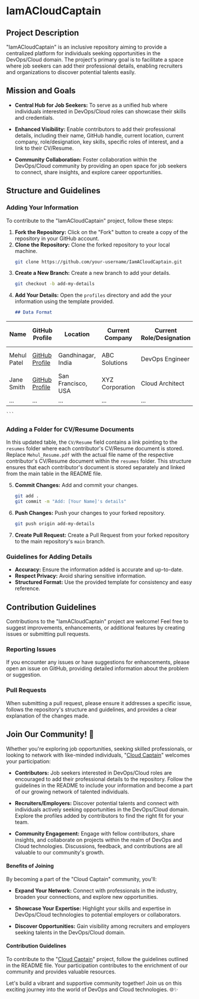 # IamACloudCaptain

## Project Description

"IamACloudCaptain" is an inclusive repository aiming to provide a centralized platform for individuals seeking opportunities in the DevOps/Cloud domain. The project's primary goal is to facilitate a space where job seekers can add their professional details, enabling recruiters and organizations to discover potential talents easily.

## Mission and Goals

- **Central Hub for Job Seekers:** To serve as a unified hub where individuals interested in DevOps/Cloud roles can showcase their skills and credentials.

- **Enhanced Visibility:** Enable contributors to add their professional details, including their name, GitHub handle, current location, current company, role/designation, key skills, specific roles of interest, and a link to their CV/Resume.

- **Community Collaboration:** Foster collaboration within the DevOps/Cloud community by providing an open space for job seekers to connect, share insights, and explore career opportunities.

## Structure and Guidelines

### Adding Your Information

To contribute to the "IamACloudCaptain" project, follow these steps:

1. **Fork the Repository:** Click on the "Fork" button to create a copy of the repository in your GitHub account.
2. **Clone the Repository:** Clone the forked repository to your local machine.
    ```bash
    git clone https://github.com/your-username/IamACloudCaptain.git
    ```
3. **Create a New Branch:** Create a new branch to add your details.
    ```bash
    git checkout -b add-my-details
    ```
4. **Add Your Details:** Open the `profiles` directory and add the your information using the template provided.
    ```markdown
    ## Data Format

| **Name**                         | **GitHub Profile**                                              | **Location**              | **Current Company**  | **Current Role/Designation** | **Skills Keywords**  | **Specific Roles of Interest**  | **CV/Resume**  |
|----------------------------------|------------------------------------------------------------------|---------------------------|-----------------------|------------------------------|----------------------|---------------------------------|----------------|
| Mehul Patel                         | [GitHub Profile](https://github.com/nomadicmehul/)                                          | Gandhinagar, India             | ABC Solutions         | DevOps Engineer              | AWS, Docker, Kubernetes | Cloud Architect                 | [CV/Resume](link) |
| Jane Smith                       | [GitHub Profile](link)                                          | San Francisco, USA        | XYZ Corporation        | Cloud Architect              | Azure, Terraform       | DevOps Engineer                 | [CV/Resume](link) |
| ...                              | ...                                                              | ...                       | ...                   | ...                          | ...                  | ...                             | ...              |

    ```
### Adding a Folder for CV/Resume Documents

In this updated table, the `CV/Resume` field contains a link pointing to the `resumes` folder where each contributor's CV/Resume document is stored. Replace `Mehul_Resume.pdf` with the actual file name of the respective contributor's CV/Resume document within the `resumes` folder. This structure ensures that each contributor's document is stored separately and linked from the main table in the README file.

5. **Commit Changes:** Add and commit your changes.
    ```bash
    git add .
    git commit -m "Add: [Your Name]'s details"
    ```
6. **Push Changes:** Push your changes to your forked repository.
    ```bash
    git push origin add-my-details
    ```
7. **Create Pull Request:** Create a Pull Request from your forked repository to the main repository's `main` branch.

### Guidelines for Adding Details

- **Accuracy:** Ensure the information added is accurate and up-to-date.
- **Respect Privacy:** Avoid sharing sensitive information.
- **Structured Format:** Use the provided template for consistency and easy reference.

## Contribution Guidelines

Contributions to the "IamACloudCaptain" project are welcome! Feel free to suggest improvements, enhancements, or additional features by creating issues or submitting pull requests.

### Reporting Issues

If you encounter any issues or have suggestions for enhancements, please open an issue on GitHub, providing detailed information about the problem or suggestion.

### Pull Requests

When submitting a pull request, please ensure it addresses a specific issue, follows the repository's structure and guidelines, and provides a clear explanation of the changes made.

## **Join Our Community!** 🚀

Whether you're exploring job opportunities, seeking skilled professionals, or looking to network with like-minded individuals, "[Cloud Captain](https://t.me/CloudCaptains)" welcomes your participation:

- **Contributors:** Job seekers interested in DevOps/Cloud roles are encouraged to add their professional details to the repository. Follow the guidelines in the README to include your information and become a part of our growing network of talented individuals.

- **Recruiters/Employers:** Discover potential talents and connect with individuals actively seeking opportunities in the DevOps/Cloud domain. Explore the profiles added by contributors to find the right fit for your team.

- **Community Engagement:** Engage with fellow contributors, share insights, and collaborate on projects within the realm of DevOps and Cloud technologies. Discussions, feedback, and contributions are all valuable to our community's growth.

#### Benefits of Joining

By becoming a part of the "Cloud Captain" community, you'll:

- **Expand Your Network:** Connect with professionals in the industry, broaden your connections, and explore new opportunities.

- **Showcase Your Expertise:** Highlight your skills and expertise in DevOps/Cloud technologies to potential employers or collaborators.

- **Discover Opportunities:** Gain visibility among recruiters and employers seeking talents in the DevOps/Cloud domain.

#### Contribution Guidelines

To contribute to the "[Cloud Captain](https://github.com/nomadicmehul/CloudCaptain)" project, follow the guidelines outlined in the README file. Your participation contributes to the enrichment of our community and provides valuable resources.

Let's build a vibrant and supportive community together! Join us on this exciting journey into the world of DevOps and Cloud technologies. 🌐✨
